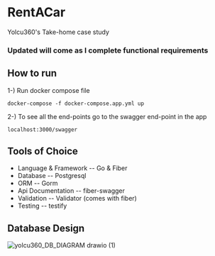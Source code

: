 # RentACar
Yolcu360's Take-home case study
### Updated will come as I complete functional requirements

## How to run 
1-) Run docker compose file
```console
docker-compose -f docker-compose.app.yml up
```

2-) To see all the end-points go to the swagger end-point in the app
```URL
localhost:3000/swagger
```


## Tools of Choice
* Language & Framework -- Go & Fiber
* Database -- Postgresql
* ORM -- Gorm
* Api Documentation -- fiber-swagger
* Validation -- Validator (comes with fiber)
* Testing -- testify


## Database Design

![yolcu360_DB_DIAGRAM drawio (1)](https://user-images.githubusercontent.com/29152340/175826289-618e7e8f-a7e2-43de-a07c-f7c1c18f53da.svg)


